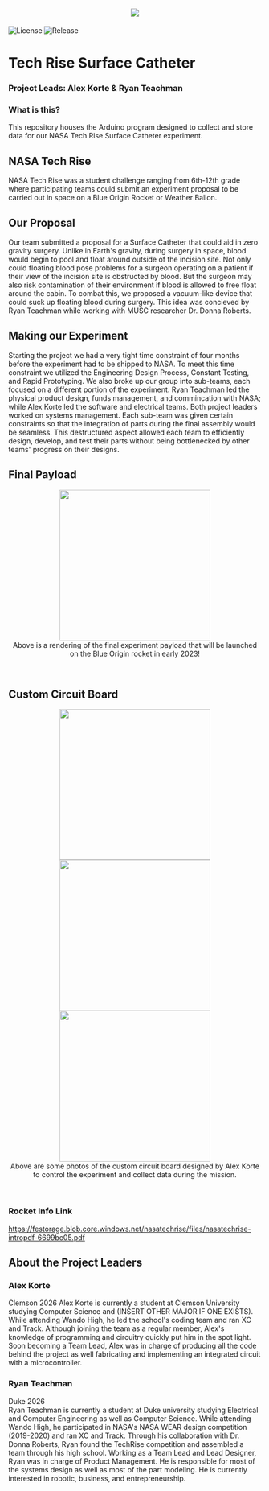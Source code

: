 <h1 align="center">
<img src="https://user-images.githubusercontent.com/25530613/188341537-2b4ae422-f9b2-4934-b72a-58c2bec74df1.jpg"><br>
</h1>

![License](https://img.shields.io/github/license/Stelath/tech-rise-surface-catheter) ![Release](https://img.shields.io/github/v/release/Stelath/tech-rise-surface-catheter)

# Tech Rise Surface Catheter

### Project Leads: Alex Korte & Ryan Teachman

### What is this?

This repository houses the Arduino program designed to collect and store data for our NASA Tech Rise Surface Catheter experiment.

## NASA Tech Rise

NASA Tech Rise was a student challenge ranging from 6th-12th grade where participating teams could submit an experiment proposal to be carried out in space on a Blue Origin Rocket or Weather Ballon.

## Our Proposal

Our team submitted a proposal for a Surface Catheter that could aid in zero gravity surgery. Unlike in Earth's gravity, during surgery in space, blood would begin to pool and float around outside of the incision site. Not only could floating blood pose problems for a surgeon operating on a patient if their view of the incision site is obstructed by blood. But the surgeon may also risk contamination of their environment if blood is allowed to free float around the cabin. To combat this, we proposed a vacuum-like device that could suck up floating blood during surgery. This idea was concieved by Ryan Teachman while working with MUSC researcher Dr. Donna Roberts.

## Making our Experiment

Starting the project we had a very tight time constraint of four months before the experiment had to be shipped to NASA. To meet this time constraint we utilized the Engineering Design Process, Constant Testing, and Rapid Prototyping. We also broke up our group into sub-teams, each focused on a different portion of the experiment. Ryan Teachman led the physical product design, funds management, and commincation with NASA; while Alex Korte led the software and electrical teams. Both project leaders worked on systems management. Each sub-team was given certain constraints so that the integration of parts during the final assembly would be seamless. This destructured aspect allowed each team to efficiently design, develop, and test their parts without being bottlenecked by other teams' progress on their designs.

## Final Payload

<p align="center">
<img src="https://user-images.githubusercontent.com/25530613/188340907-2cde86b8-f0a4-4b70-971e-a63ecb49e3eb.png" width="300"><br>
Above is a rendering of the final experiment payload that will be launched on the Blue Origin rocket in early 2023!
</p><br>

## Custom Circuit Board

<p align="center">
<img src="https://user-images.githubusercontent.com/25530613/188515153-9a29d682-5baa-411f-9af7-4e023ea187a3.png" width="300">
<img src="https://user-images.githubusercontent.com/25530613/188515151-6f31f0df-4e43-4b7e-a59d-799457842d4a.png" width="300">
<img src="https://user-images.githubusercontent.com/25530613/188515154-00fd0744-1202-497c-b9ad-040c1a78f300.png" width="300"><br>
Above are some photos of the custom circuit board designed by Alex Korte to control the experiment and collect data during the mission.
</p><br>

### Rocket Info Link

<https://festorage.blob.core.windows.net/nasatechrise/files/nasatechrise-intropdf-6699bc05.pdf>

## About the Project Leaders
### Alex Korte
Clemson 2026
Alex Korte is currently a student at Clemson University studying Computer Science and (INSERT OTHER MAJOR IF ONE EXISTS). While attending Wando High, he led the school's coding team and ran XC and Track. Although joining the team as a regular member, Alex's knowledge of programming and circuitry quickly put him in the spot light. Soon becoming a Team Lead, Alex was in charge of producing all the code behind the project as well fabricating and implementing an integrated circuit with a microcontroller. 
### Ryan Teachman                                                           
Duke 2026                                                                   
Ryan Teachman is currently a student at Duke university studying Electrical and Computer Engineering as well as Computer Science. While attending Wando High, he participated in NASA's NASA WEAR design competition (2019-2020) and ran XC and Track. Through his collaboration with Dr. Donna Roberts, Ryan found the TechRise competition and assembled a team through his high school. Working as a Team Lead and Lead Designer, Ryan was in charge of Product Management. He is responsible for most of the systems design as well as most of the part modeling. He is currently interested in robotic, business, and entrepreneurship.
